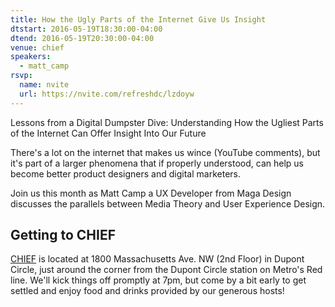 ```yaml
---
title: How the Ugly Parts of the Internet Give Us Insight
dtstart: 2016-05-19T18:30:00-04:00
dtend: 2016-05-19T20:30:00-04:00
venue: chief
speakers:
  - matt_camp
rsvp:
  name: nvite
  url: https://nvite.com/refreshdc/lzdoyw
---
```


Lessons from a Digital Dumpster Dive: Understanding How the Ugliest Parts of the Internet Can Offer Insight Into Our Future

There's a lot on the internet that makes us wince (YouTube comments), but it's part of a larger phenomena that if properly understood, can help us become better product designers and digital marketers.

Join us this month as Matt Camp a UX Developer from Maga Design discusses the parallels between Media Theory and User Experience Design.

## Getting to CHIEF

[CHIEF](http://agencychief.com) is located at 1800 Massachusetts Ave. NW (2nd Floor) in Dupont Circle, just around the corner from the Dupont Circle station on Metro's Red line. We'll kick things off promptly at 7pm, but come by a bit early to get settled and enjoy food and drinks provided by our generous hosts!
